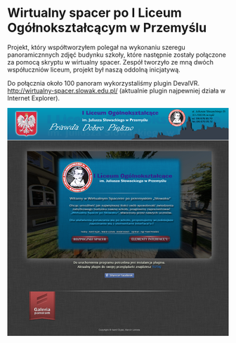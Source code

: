 # Wirtualny spacer po I Liceum Ogółnokształcącym w Przemyślu 

Projekt, który współtworzyłem polegał na wykonaniu szeregu panoramicznnych zdjęć budynku szkoły, które następnie zostały połączone za pomocą skryptu w wirtualny spacer. Zespół tworzyło ze mną dwóch współuczniów liceum, projekt był naszą oddolną inicjatywą. 

Do połącznia około 100 panoram wykorzystaliśmy plugin DevalVR.    
http://wirtualny-spacer.slowak.edu.pl/ (aktualnie plugin najpewniej działa w Internet Explorer).

![](https://github.com/kamildyjak/Wirtualny-spacer/blob/master/start.png)
